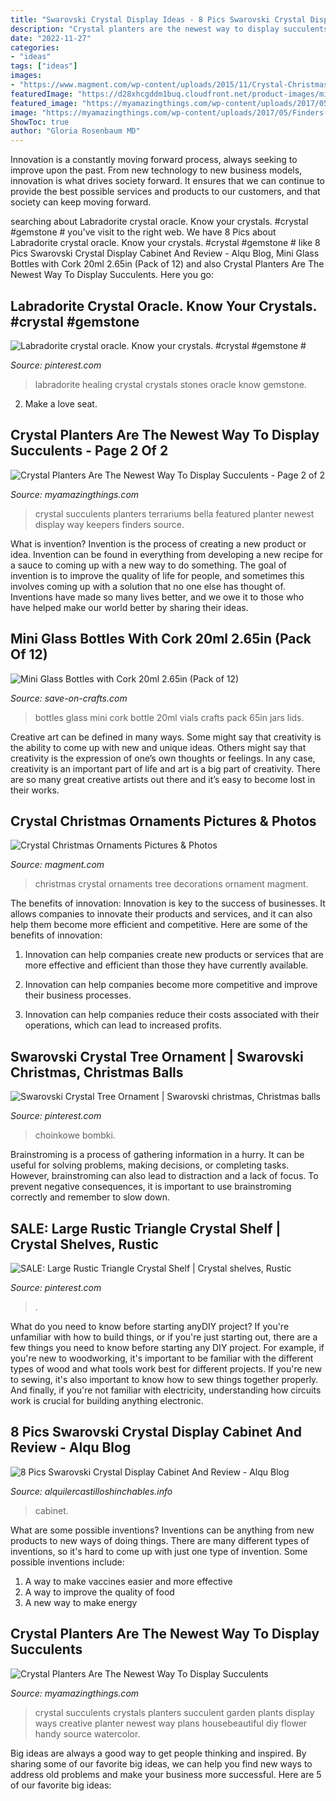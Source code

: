 ```yaml
---
title: "Swarovski Crystal Display Ideas - 8 Pics Swarovski Crystal Display Cabinet And Review"
description: "Crystal planters are the newest way to display succulents"
date: "2022-11-27"
categories:
- "ideas"
tags: ["ideas"]
images:
- "https://www.magment.com/wp-content/uploads/2015/11/Crystal-Christmas-Ornament-8.jpg"
featuredImage: "https://d28xhcgddm1buq.cloudfront.net/product-images/mini-glass-bottles-with-cork-2-6-1.jpg"
featured_image: "https://myamazingthings.com/wp-content/uploads/2017/05/sparkle.jpg"
image: "https://myamazingthings.com/wp-content/uploads/2017/05/Finders-Keepers-Featured-Product-Terrariums-by-Bella-9.jpg"
ShowToc: true
author: "Gloria Rosenbaum MD"
---
```



Innovation is a constantly moving forward process, always seeking to improve upon the past. From new technology to new business models, innovation is what drives society forward. It ensures that we can continue to provide the best possible services and products to our customers, and that society can keep moving forward.

	

		
searching about Labradorite crystal oracle. Know your crystals. #crystal #gemstone # you've visit to the right web. We have 8 Pics about Labradorite crystal oracle. Know your crystals. #crystal #gemstone # like 8 Pics Swarovski Crystal Display Cabinet And Review - Alqu Blog, Mini Glass Bottles with Cork 20ml 2.65in (Pack of 12) and also Crystal Planters Are The Newest Way To Display Succulents. Here you go:
		
    
## Labradorite Crystal Oracle. Know Your Crystals. #crystal #gemstone #

<img loading=lazy src="https://i.pinimg.com/736x/67/bd/4a/67bd4ad9d101adc1cf46ea2d323a3a90.jpg" onerror="this.onerror=null;this.src='https://tse3.mm.bing.net/th?id=OIP.g2Z76679kIbt5sMwgj5IWAHaMF&amp;pid=15.1';" alt="Labradorite crystal oracle. Know your crystals. #crystal #gemstone #">

_Source: pinterest.com_

>labradorite healing crystal crystals stones oracle know gemstone. 

	

2. Make a love seat.

    
## Crystal Planters Are The Newest Way To Display Succulents - Page 2 Of 2

<img loading=lazy src="https://myamazingthings.com/wp-content/uploads/2017/05/Finders-Keepers-Featured-Product-Terrariums-by-Bella-9.jpg" onerror="this.onerror=null;this.src='https://tse1.mm.bing.net/th?id=OIP.e_aqOGAPAE0Y39BzwFYxNwHaHa&amp;pid=15.1';" alt="Crystal Planters Are The Newest Way To Display Succulents - Page 2 of 2">

_Source: myamazingthings.com_

>crystal succulents planters terrariums bella featured planter newest display way keepers finders source. 

	

What is invention?
Invention is the process of creating a new product or idea. Invention can be found in everything from developing a new recipe for a sauce to coming up with a new way to do something. The goal of invention is to improve the quality of life for people, and sometimes this involves coming up with a solution that no one else has thought of. Inventions have made so many lives better, and we owe it to those who have helped make our world better by sharing their ideas.

    
## Mini Glass Bottles With Cork 20ml 2.65in (Pack Of 12)

<img loading=lazy src="https://d28xhcgddm1buq.cloudfront.net/product-images/mini-glass-bottles-with-cork-2-6-1.jpg" onerror="this.onerror=null;this.src='https://tse3.mm.bing.net/th?id=OIP.LnLhTmEQc0v7d638tfffHwHaLX&amp;pid=15.1';" alt="Mini Glass Bottles with Cork 20ml 2.65in (Pack of 12)">

_Source: save-on-crafts.com_

>bottles glass mini cork bottle 20ml vials crafts pack 65in jars lids. 

	

Creative art can be defined in many ways. Some might say that creativity is the ability to come up with new and unique ideas. Others might say that creativity is the expression of one’s own thoughts or feelings. In any case, creativity is an important part of life and art is a big part of creativity. There are so many great creative artists out there and it’s easy to become lost in their works.

    
## Crystal Christmas Ornaments Pictures &amp; Photos

<img loading=lazy src="https://www.magment.com/wp-content/uploads/2015/11/Crystal-Christmas-Ornament-8.jpg" onerror="this.onerror=null;this.src='https://tse4.mm.bing.net/th?id=OIP.XilGZu7cmkWlCHuSJuvGcwHaG9&amp;pid=15.1';" alt="Crystal Christmas Ornaments Pictures &amp; Photos">

_Source: magment.com_

>christmas crystal ornaments tree decorations ornament magment. 

	

The benefits of innovation:
Innovation is key to the success of businesses. It allows companies to innovate their products and services, and it can also help them become more efficient and competitive. Here are some of the benefits of innovation:
1. Innovation can help companies create new products or services that are more effective and efficient than those they have currently available.

2. Innovation can help companies become more competitive and improve their business processes.

3. Innovation can help companies reduce their costs associated with their operations, which can lead to increased profits.

    
## Swarovski Crystal Tree Ornament | Swarovski Christmas, Christmas Balls

<img loading=lazy src="https://i.pinimg.com/736x/0f/3d/27/0f3d27427eef40e34a78d983375c51df--swarovski-crystals-ornament.jpg" onerror="this.onerror=null;this.src='https://tse3.mm.bing.net/th?id=OIP.Z5VZ4v-UXuVWYTyijyuHcQAAAA&amp;pid=15.1';" alt="Swarovski Crystal Tree Ornament | Swarovski christmas, Christmas balls">

_Source: pinterest.com_

>choinkowe bombki. 

	

Brainstroming is a process of gathering information in a hurry. It can be useful for solving problems, making decisions, or completing tasks. However, brainstroming can also lead to distraction and a lack of focus. To prevent negative consequences, it is important to use brainstroming correctly and remember to slow down.

    
## SALE: Large Rustic Triangle Crystal Shelf | Crystal Shelves, Rustic

<img loading=lazy src="https://i.pinimg.com/736x/44/04/4c/44044cc3e473426acdabfff4daead5f2.jpg" onerror="this.onerror=null;this.src='https://tse3.mm.bing.net/th?id=OIP.189NnwOZpSmdYCON68SAtgHaJ4&amp;pid=15.1';" alt="SALE: Large Rustic Triangle Crystal Shelf | Crystal shelves, Rustic">

_Source: pinterest.com_

>. 

	

What do you need to know before starting anyDIY project?
If you're unfamiliar with how to build things, or if you're just starting out, there are a few things you need to know before starting any DIY project. For example, if you're new to woodworking, it's important to be familiar with the different types of wood and what tools work best for different projects. If you're new to sewing, it's also important to know how to sew things together properly. And finally, if you're not familiar with electricity, understanding how circuits work is crucial for building anything electronic.

    
## 8 Pics Swarovski Crystal Display Cabinet And Review - Alqu Blog

<img loading=lazy src="https://alquilercastilloshinchables.info/wp-content/uploads/2020/05/Swarovski-Crystal-Display-CabinetCaseCurio-with-Fiber-Optic-....jpg" onerror="this.onerror=null;this.src='https://tse1.mm.bing.net/th?id=OIP.ifriCdnlD6LvcYmkqj5ZQQAAAA&amp;pid=15.1';" alt="8 Pics Swarovski Crystal Display Cabinet And Review - Alqu Blog">

_Source: alquilercastilloshinchables.info_

>cabinet. 

	

What are some possible inventions?
Inventions can be anything from new products to new ways of doing things. There are many different types of inventions, so it's hard to come up with just one type of invention. Some possible inventions include:
1. A way to make vaccines easier and more effective
2. A way to improve the quality of food
3. A new way to make energy

    
## Crystal Planters Are The Newest Way To Display Succulents

<img loading=lazy src="https://myamazingthings.com/wp-content/uploads/2017/05/sparkle.jpg" onerror="this.onerror=null;this.src='https://tse4.mm.bing.net/th?id=OIP.avHFbbgVTwC_-gh2lt7rMAHaJP&amp;pid=15.1';" alt="Crystal Planters Are The Newest Way To Display Succulents">

_Source: myamazingthings.com_

>crystal succulents crystals planters succulent garden plants display ways creative planter newest way plans housebeautiful diy flower handy source watercolor. 

	

Big ideas are always a good way to get people thinking and inspired. By sharing some of our favorite big ideas, we can help you find new ways to address old problems and make your business more successful. Here are 5 of our favorite big ideas: 

